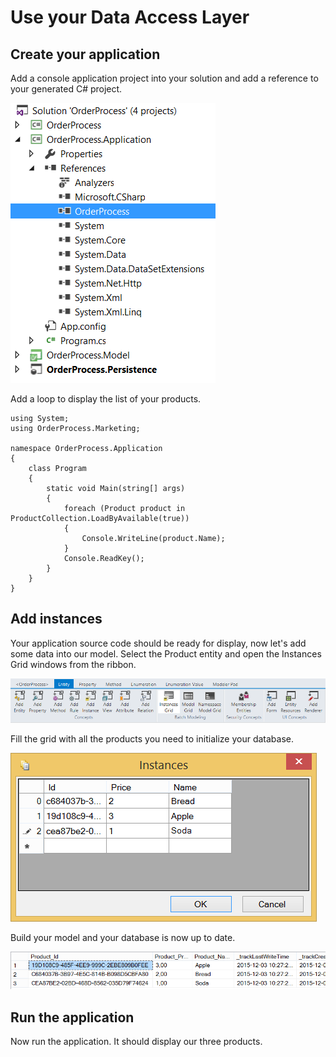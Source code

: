 # Use your Data Access Layer

## Create your application

Add a console application project into your solution and add a reference to your generated C# project.

![](img/getting-started/use-your-dal-01.png)

Add a loop to display the list of your products.

    using System;
    using OrderProcess.Marketing;
    
    namespace OrderProcess.Application
    {
        class Program
        {
            static void Main(string[] args)
            {
                foreach (Product product in ProductCollection.LoadByAvailable(true))
                {
                    Console.WriteLine(product.Name);
                }
                Console.ReadKey();
            }
        }
    }


## Add instances

Your application source code should be ready for display, now let's add some data into our model. Select the Product entity and open the Instances Grid windows from the ribbon.

![](img/getting-started/use-your-dal-02.png)

Fill the grid with all the products you need to initialize your database.

![](img/getting-started/use-your-dal-03.png)

Build your model and your database is now up to date.

![](img/getting-started/use-your-dal-04.png)

## Run the application

Now run the application. It should display our three products.
